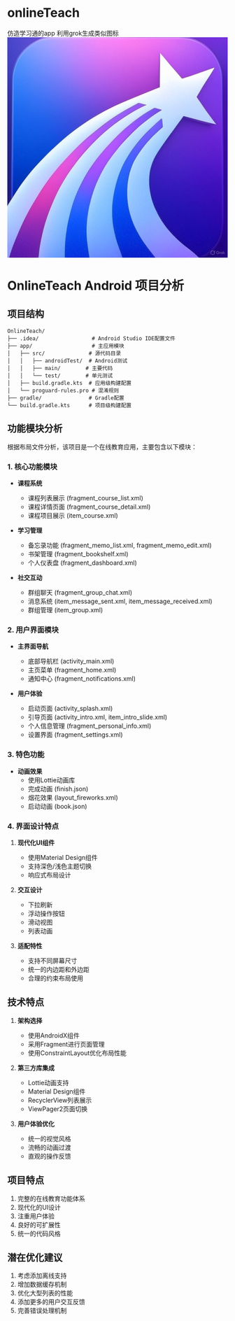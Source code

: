 # onlineTeach
 仿造学习通的app
 利用grok生成类似图标
![图标](app/src/main/res/drawable/onlineteach.jpg)



          
# OnlineTeach Android 项目分析

## 项目结构
```
OnlineTeach/
├── .idea/                 # Android Studio IDE配置文件
├── app/                   # 主应用模块
│   ├── src/              # 源代码目录
│   │   ├── androidTest/  # Android测试
│   │   ├── main/        # 主要代码
│   │   └── test/        # 单元测试
│   ├── build.gradle.kts  # 应用级构建配置
│   └── proguard-rules.pro # 混淆规则
├── gradle/               # Gradle配置
└── build.gradle.kts      # 项目级构建配置
```

## 功能模块分析

根据布局文件分析，该项目是一个在线教育应用，主要包含以下模块：

### 1. 核心功能模块
- **课程系统**
  - 课程列表展示 (fragment_course_list.xml)
  - 课程详情页面 (fragment_course_detail.xml)
  - 课程项目展示 (item_course.xml)

- **学习管理**
  - 备忘录功能 (fragment_memo_list.xml, fragment_memo_edit.xml)
  - 书架管理 (fragment_bookshelf.xml)
  - 个人仪表盘 (fragment_dashboard.xml)

- **社交互动**
  - 群组聊天 (fragment_group_chat.xml)
  - 消息系统 (item_message_sent.xml, item_message_received.xml)
  - 群组管理 (item_group.xml)

### 2. 用户界面模块
- **主界面导航**
  - 底部导航栏 (activity_main.xml)
  - 主页菜单 (fragment_home.xml)
  - 通知中心 (fragment_notifications.xml)

- **用户体验**
  - 启动页面 (activity_splash.xml)
  - 引导页面 (activity_intro.xml, item_intro_slide.xml)
  - 个人信息管理 (fragment_personal_info.xml)
  - 设置界面 (fragment_settings.xml)

### 3. 特色功能
- **动画效果**
  - 使用Lottie动画库
  - 完成动画 (finish.json)
  - 烟花效果 (layout_fireworks.xml)
  - 启动动画 (book.json)

### 4. 界面设计特点
1. **现代化UI组件**
   - 使用Material Design组件
   - 支持深色/浅色主题切换
   - 响应式布局设计

2. **交互设计**
   - 下拉刷新
   - 浮动操作按钮
   - 滑动视图
   - 列表动画

3. **适配特性**
   - 支持不同屏幕尺寸
   - 统一的内边距和外边距
   - 合理的约束布局使用

## 技术特点
1. **架构选择**
   - 使用AndroidX组件
   - 采用Fragment进行页面管理
   - 使用ConstraintLayout优化布局性能

2. **第三方库集成**
   - Lottie动画支持
   - Material Design组件
   - RecyclerView列表展示
   - ViewPager2页面切换

3. **用户体验优化**
   - 统一的视觉风格
   - 流畅的动画过渡
   - 直观的操作反馈

## 项目特点
1. 完整的在线教育功能体系
2. 现代化的UI设计
3. 注重用户体验
4. 良好的可扩展性
5. 统一的代码风格

## 潜在优化建议
1. 考虑添加离线支持
2. 增加数据缓存机制
3. 优化大型列表的性能
4. 添加更多的用户交互反馈
5. 完善错误处理机制

    
